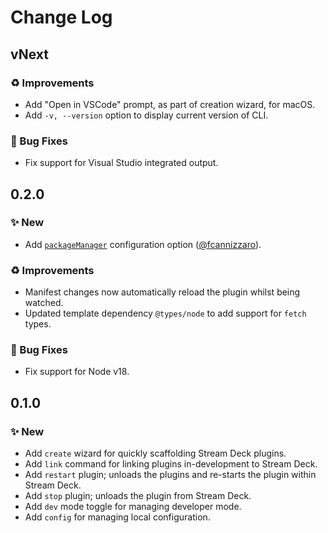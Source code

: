 <!--

## {version}

🚨 Breaking
✨ New
🐞 Fix
♻️ Refactor / Enhance / Update

-->

# Change Log

## vNext

### ♻️ Improvements

- Add "Open in VSCode" prompt, as part of creation wizard, for macOS.
- Add `-v, --version` option to display current version of CLI.

### 🐞 Bug Fixes

- Fix support for Visual Studio integrated output.

## 0.2.0

### ✨ New

- Add [`packageManager`](README.md/#packagemanager) configuration option ([@fcannizzaro](https://github.com/fcannizzaro)).

### ♻️ Improvements

- Manifest changes now automatically reload the plugin whilst being watched.
- Updated template dependency `@types/node` to add support for `fetch` types.

### 🐞 Bug Fixes

- Fix support for Node v18.

## 0.1.0

### ✨ New

- Add `create` wizard for quickly scaffolding Stream Deck plugins.
- Add `link` command for linking plugins in-development to Stream Deck.
- Add `restart` plugin; unloads the plugins and re-starts the plugin within Stream Deck.
- Add `stop` plugin; unloads the plugin from Stream Deck.
- Add `dev` mode toggle for managing developer mode.
- Add `config` for managing local configuration.
